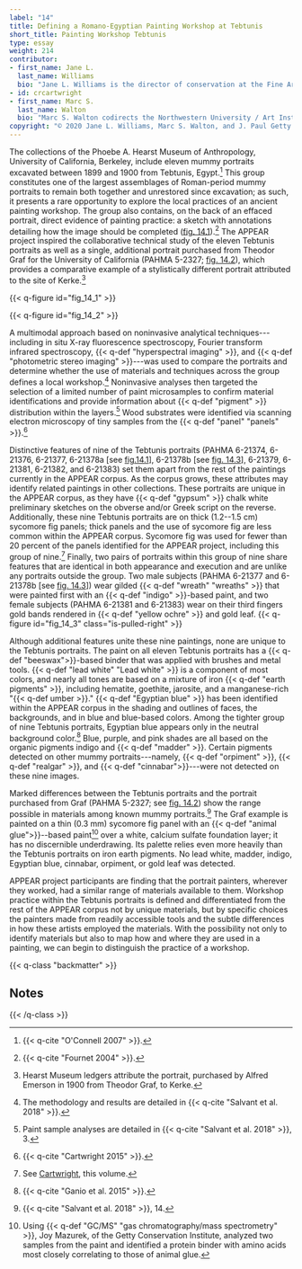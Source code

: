 ```yaml
---
label: "14"
title: Defining a Romano-Egyptian Painting Workshop at Tebtunis
short_title: Painting Workshop Tebtunis
type: essay
weight: 214
contributor:
- first_name: Jane L.
  last_name: Williams
  bio: "Jane L. Williams is the director of conservation at the Fine Arts Museums of San Francisco. She received an MA in art history and diploma in conservation from the Institute of Fine Arts at New York University. Williams has held positions and fellowships as an objects conservator at the Phoebe A. Hearst Museum of Anthropology, the Asian Art Museum of San Francisco, the Brooklyn Museum, the Virginia Museum of Fine Arts, and the Walters Art Museum."
- id: crcartwright
- first_name: Marc S.
  last_name: Walton
  bio: "Marc S. Walton codirects the Northwestern University / Art Institute of Chicago Center for Scientific Studies in the Arts (NU-ACCESS), and he is a research professor of materials science at Northwestern's McCormick School of Engineering and (by courtesy) of art history at Northwestern University. At NU-ACCESS, he is leading several scientific research projects in collaboration with museums. His research interests are primarily focused on the trade and manufacture of objects and on the development of the use of imaging technologies in the field of conservation science. Before joining NU-ACCESS, he was an associate scientist conducting scientific research on antiquities at the J. Paul Getty Museum."
copyright: "© 2020 Jane L. Williams, Marc S. Walton, and J. Paul Getty Trust<span class='is-screen-only remove-from-epub'>. Originally published in *Mummy Portraits of Roman Egypt: Emerging Research from the APPEAR Project* © 2020 J. Paul Getty Trust, www.getty.edu/publications/mummyportraits (licensed under [CC BY 4.0](https://creativecommons.org/licenses/by/4.0/)).</span>"
---
```


The collections of the Phoebe A. Hearst Museum of Anthropology, University of California, Berkeley, include eleven mummy portraits excavated between 1899 and 1900 from Tebtunis, Egypt.[^1] This group constitutes one of the largest assemblages of Roman-period mummy portraits to remain both together and unrestored since excavation; as such, it presents a rare opportunity to explore the local practices of an ancient painting workshop. The group also contains, on the back of an effaced portrait, direct evidence of painting practice: a sketch with annotations detailing how the image should be completed ([fig. 14.1](#fig_14_1)).[^2] The APPEAR project inspired the collaborative technical study of the eleven Tebtunis portraits as well as a single, additional portrait purchased from Theodor Graf for the University of California (PAHMA 5-2327; [fig. 14.2](#fig_14_2)), which provides a comparative example of a stylistically different portrait attributed to the site of Kerke.[^3]

{{< q-figure id="fig_14_1" >}}

{{< q-figure id="fig_14_2" >}}

A multimodal approach based on noninvasive analytical techniques---including in situ X-ray fluorescence spectroscopy, Fourier transform infrared spectroscopy, {{< q-def "hyperspectral imaging" >}}, and {{< q-def "photometric stereo imaging" >}}---was used to compare the portraits and determine whether the use of materials and techniques across the group defines a local workshop.[^4] Noninvasive analyses then targeted the selection of a limited number of paint microsamples to confirm material identifications and provide information about {{< q-def "pigment" >}} distribution within the layers.[^5] Wood substrates were identified via scanning electron microscopy of tiny samples from the {{< q-def "panel" "panels" >}}.[^6]

Distinctive features of nine of the Tebtunis portraits (PAHMA 6-21374, 6-21376, 6-21377, 6-21378a [see [fig.14.1](#fig_14_1)], 6-21378b [see [fig. 14.3](#fig_14_3)], 6-21379, 6-21381, 6-21382, and 6-21383) set them apart from the rest of the paintings currently in the APPEAR corpus. As the corpus grows, these attributes may identify related paintings in other collections. These portraits are unique in the APPEAR corpus, as they have {{< q-def "gypsum" >}} chalk white preliminary sketches on the obverse and/or Greek script on the reverse. Additionally, these nine Tebtunis portraits are on thick (1.2--1.5 cm) sycomore fig panels; thick panels and the use of sycomore fig are less common within the APPEAR corpus. Sycomore fig was used for fewer than 20 percent of the panels identified for the APPEAR project, including this group of nine.[^7] Finally, two pairs of portraits within this group of nine share features that are identical in both appearance and execution and are unlike any portraits outside the group. Two male subjects (PAHMA 6-21377 and 6-21378b [see [fig. 14.3](#fig_14_3)]) wear gilded {{< q-def "wreath" "wreaths" >}} that were painted first with an {{< q-def "indigo" >}}-based paint, and two female subjects (PAHMA 6-21381 and 6-21383) wear on their third fingers gold bands rendered in {{< q-def "yellow ochre" >}} and gold leaf.
{{< q-figure id="fig_14_3" class="is-pulled-right" >}}

Although additional features unite these nine paintings, none are unique to the Tebtunis portraits. The paint on all eleven Tebtunis portraits has a {{< q-def "beeswax">}}-based binder that was applied with brushes and metal tools. {{< q-def "lead white" "Lead white" >}} is a component of most colors, and nearly all tones are based on a mixture of iron {{< q-def "earth pigments" >}}, including hematite, goethite, jarosite, and a manganese-rich "{{< q-def umber >}}." {{< q-def "Egyptian blue" >}} has been identified within the APPEAR corpus in the shading and outlines of faces, the backgrounds, and in blue and blue-based colors. Among the tighter group of nine Tebtunis portraits, Egyptian blue appears only in the neutral background color.[^8] Blue, purple, and pink shades are all based on the organic pigments indigo and {{< q-def "madder" >}}. Certain pigments detected on other mummy portraits---namely, {{< q-def "orpiment" >}}, {{< q-def "realgar" >}}, and {{< q-def "cinnabar">}}---were not detected on these nine images.

Marked differences between the Tebtunis portraits and the portrait purchased from Graf (PAHMA 5-2327; see [fig. 14.2](#fig_14_2)) show the range possible in materials among known mummy portraits.[^9] The Graf example is painted on a thin (0.3 mm) sycomore fig panel with an {{< q-def "animal glue">}}--based paint[^10] over a white, calcium sulfate foundation layer; it has no discernible underdrawing. Its palette relies even more heavily than the Tebtunis portraits on iron earth pigments. No lead white, madder, indigo, Egyptian blue, cinnabar, orpiment, or gold leaf was detected.

APPEAR project participants are finding that the portrait painters, wherever they worked, had a similar range of materials available to them. Workshop practice within the Tebtunis portraits is defined and differentiated from the rest of the APPEAR corpus not by unique materials, but by specific choices the painters made from readily accessible tools and the subtle differences in how these artists employed the materials. With the possibility not only to identify materials but also to map how and where they are used in a painting, we can begin to distinguish the practice of a workshop.

{{< q-class "backmatter" >}}
## Notes
{{< /q-class >}}

[^1]: {{< q-cite "O'Connell 2007" >}}.

[^2]: {{< q-cite "Fournet 2004" >}}.

[^3]: Hearst Museum ledgers attribute the portrait, purchased by Alfred Emerson in 1900 from Theodor Graf, to Kerke.

[^4]: The methodology and results are detailed in {{< q-cite "Salvant et al. 2018" >}}.

[^5]: Paint sample analyses are detailed in {{< q-cite "Salvant et al. 2018" >}}, 3.

[^6]: {{< q-cite "Cartwright 2015" >}}.

[^7]: See [Cartwright](/part-one/2/), this volume.

[^8]: {{< q-cite "Ganio et al. 2015" >}}.

[^9]: {{< q-cite "Salvant et al. 2018" >}}, 14.

[^10]: Using {{< q-def "GC/MS" "gas chromatography/mass spectrometry" >}}, Joy Mazurek, of the Getty Conservation Institute, analyzed two samples from the paint and identified a protein binder with amino acids most closely correlating to those of animal glue.
